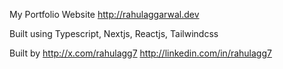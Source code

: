 My Portfolio Website http://rahulaggarwal.dev

Built using Typescript, Nextjs, Reactjs, Tailwindcss

Built by http://x.com/rahulagg7 http://linkedin.com/in/rahulagg7